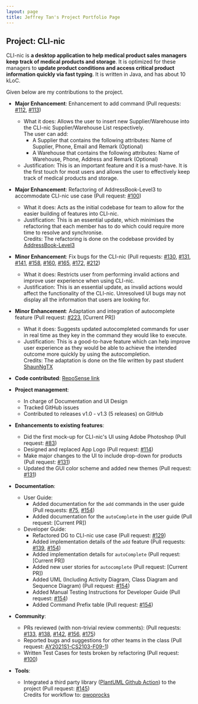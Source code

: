 ```yaml
---
layout: page
title: Jeffrey Tan's Project Portfolio Page
---
```


## Project: CLI-nic

CLI-nic is **a desktop application to help medical product sales managers keep track of medical products and storage**.
It is optimized for these managers to **update product conditions and access critical product information quickly via fast typing**.
It is written in Java, and has about 10 kLoC.

Given below are my contributions to the project.

* **Major Enhancement**: Enhancement to add command (Pull requests: [#112](https://github.com/AY2021S1-CS2103-W14-4/tp/pull/112), [#113](https://github.com/AY2021S1-CS2103-W14-4/tp/pull/113))
  * What it does: Allows the user to insert new Supplier/Warehouse into the CLI-nic Supplier/Warehouse List
   respectively.<br>
   The user can add:
    * A Supplier that contains the following attributes: Name of Supplier, Phone, Email and Remark
     (Optional)
    * A Warehouse that contains the following attributes: Name of Warehouse, Phone, Address and Remark
     (Optional)
  * Justification: This is an important feature and it is a must-have. It is the first touch for most users
   and allows the user to effectively keep track of medical products and storage.

* **Major Enhancement**: Refactoring of AddressBook-Level3 to accommodate CLI-nic use case (Pull request: [#100](https://github.com/AY2021S1-CS2103-W14-4/tp/pull/100))
   * What it does: Acts as the initial codebase for team to allow for the easier building of features into CLI-nic.
   * Justification: This is an essential update, which minimises the refactoring that each member has to do
    which could require more time to resolve and synchronise.
   <br> Credits: The refactoring is done on the codebase provided by [AddressBook-Level3](https://github.com/se-edu/addressbook-level3)

* **Minor Enhancement**: Fix bugs for the CLI-nic (Pull requests: [#130](https://github.com/AY2021S1-CS2103-W14-4/tp/pull/130), [#131](https://github.com/AY2021S1-CS2103-W14-4/tp/pull/131), [#141](https://github.com/AY2021S1-CS2103-W14-4/tp/pull/141), [#158](https://github.com/AY2021S1-CS2103-W14-4/tp/pull/158), [#160](https://github.com/AY2021S1-CS2103-W14-4/tp/pull/160), [#165](https://github.com/AY2021S1-CS2103-W14-4/tp/pull/165), [#172](https://github.com/AY2021S1-CS2103-W14-4/tp/pull/212), [#212](https://github.com/AY2021S1-CS2103-W14-4/tp/pull/212))
   * What it does: Restricts user from performing invalid actions and improve user experience when using
    CLI-nic.
   * Justification: This is an essential update, as invalid actions would affect the functionality of the
    CLI-nic. Unresolved UI bugs may not display all the information that users are looking for.

* **Minor Enhancement**: Adaptation and integration of autocomplete feature (Pull request: [#223](https://github.com/AY2021S1-CS2103-W14-4/tp/pull/223), [Current PR])
   * What it does: Suggests updated autocompleted commands for user in real time as they key in the command
    they would like to execute.
   * Justification: This is a good-to-have feature which can help improve user experience as they would be
    able to achieve the intended outcome more quickly by using the autocompletion.
    <br> Credits: The adaptation is done on the file written by past student [ShaunNgTX](https://github.com/AY1920S1-CS2103-F10-3/main/blob/master/src/main/java/seedu/revision/ui/AutoComplete.java)
    
* **Code contributed**: [RepoSense link](https://nus-cs2103-ay2021s1.github.io/tp-dashboard/#breakdown=true&search=jeffreytjs)

* **Project management**:
  * In charge of Documentation and UI Design
  * Tracked GitHub issues
  * Contributed to releases v1.0 - v1.3 (5 releases) on GitHub

* **Enhancements to existing features**:
  * Did the first mock-up for CLI-nic's UI using Adobe Photoshop (Pull request: [#83](https://github.com/AY2021S1-CS2103-W14-4/tp/pull/83))
  * Designed and replaced App Logo (Pull request: [#114](https://github.com/AY2021S1-CS2103-W14-4/tp/pull/114))
  * Make major changes to the UI to include drop-down for products (Pull request: [#131](https://github.com/AY2021S1-CS2103-W14-4/tp/pull/131))
  * Updated the GUI color scheme and added new themes (Pull request: [#131](https://github.com/AY2021S1-CS2103-W14-4/tp/pull/131))

* **Documentation**:
  * User Guide:
    * Added documentation for the `add` commands in the user guide (Pull requests: [#75](https://github.com/AY2021S1-CS2103-W14-4/tp/pull/75), [#154](https://github.com/AY2021S1-CS2103-W14-4/tp/pull/154))
    * Added documentation for the `autoComplete` in the user guide (Pull request: [Current PR])
  * Developer Guide:
    * Refactored DG to CLI-nic use case (Pull request: [#129](https://github.com/AY2021S1-CS2103-W14-4/tp/pull/129))
    * Added implementation details of the `add` feature (Pull requests: [#139](https://github.com/AY2021S1-CS2103-W14-4/tp/pull/139), [#154](https://github.com/AY2021S1-CS2103-W14-4/tp/pull/154))
    * Added implementation details for `autoComplete` (Pull request: [Current PR])
    * Added new user stories for `autocomplete` (Pull request: [Current PR])
    * Added UML (Including Activity Diagram, Class Diagram and Sequence Diagram) (Pull request: [#154](https://github.com/AY2021S1-CS2103-W14-4/tp/pull/154))
    * Added Manual Testing Instructions for Developer Guide (Pull request: [#154](https://github.com/AY2021S1-CS2103-W14-4/tp/pull/154))
    * Added Command Prefix table (Pull request: [#154](https://github.com/AY2021S1-CS2103-W14-4/tp/pull/154))

* **Community**:
  * PRs reviewed (with non-trivial review comments): (Pull requests: [#133](https://github.com/AY2021S1-CS2103-W14-4/tp/pull/133), [#138](https://github.com/AY2021S1-CS2103-W14-4/tp/pull/138), [#142](https://github.com/AY2021S1-CS2103-W14-4/tp/pull/142), [#156](https://github.com/AY2021S1-CS2103-W14-4/tp/pull/156), [#175](https://github.com/AY2021S1-CS2103-W14-4/tp/pull/175))
  * Reported bugs and suggestions for other teams in the class (Pull request: [AY2021S1-CS2103-F09-1](https://github.com/AY2021S1-CS2103-F09-1/tp/pull/178))
  * Written Test Cases for tests broken by refactoring (Pull request: [#100](https://github.com/AY2021S1-CS2103-W14-4/tp/pull/100))

* **Tools**:
  * Integrated a third party library ([PlantUML Github Action](https://github.com/cloudbees/plantuml-github-action))
  to the project (Pull request: [#145](https://github.com/AY2021S1-CS2103-W14-4/tp/pull/145))
  <br> Credits for workflow to: [qwoprocks](https://github.com/qwoprocks)
